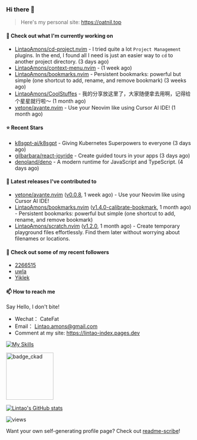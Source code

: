 ### Hi there 👋
> Here's my personal site: https://oatnil.top

#### 👷 Check out what I'm currently working on

- [LintaoAmons/cd-project.nvim](https://github.com/LintaoAmons/cd-project.nvim) - I tried quite a lot `Project Management` plugins. In the end, I found all I need is just an easier way to `cd` to another project directory. (3 days ago)
- [LintaoAmons/context-menu.nvim](https://github.com/LintaoAmons/context-menu.nvim) -  (1 week ago)
- [LintaoAmons/bookmarks.nvim](https://github.com/LintaoAmons/bookmarks.nvim) - Persistent bookmarks: powerful but simple (one shortcut to add, rename, and remove bookmark) (3 weeks ago)
- [LintaoAmons/CoolStuffes](https://github.com/LintaoAmons/CoolStuffes) - 我的分享放这里了，大家随便拿去用啊，记得给个星星就行啦～ (1 month ago)
- [yetone/avante.nvim](https://github.com/yetone/avante.nvim) - Use your Neovim like using Cursor AI IDE! (1 month ago)

#### ⭐ Recent Stars

- [k8sgpt-ai/k8sgpt](https://github.com/k8sgpt-ai/k8sgpt) - Giving Kubernetes Superpowers to everyone (3 days ago)
- [gilbarbara/react-joyride](https://github.com/gilbarbara/react-joyride) - Create guided tours in your apps (3 days ago)
- [denoland/deno](https://github.com/denoland/deno) - A modern runtime for JavaScript and TypeScript. (4 days ago)

#### 🔭 Latest releases I've contributed to

- [yetone/avante.nvim](https://github.com/yetone/avante.nvim) ([v0.0.8](https://github.com/yetone/avante.nvim/releases/tag/v0.0.8), 1 week ago) - Use your Neovim like using Cursor AI IDE!
- [LintaoAmons/bookmarks.nvim](https://github.com/LintaoAmons/bookmarks.nvim) ([v1.4.0-calibrate-bookmark](https://github.com/LintaoAmons/bookmarks.nvim/releases/tag/v1.4.0-calibrate-bookmark), 1 month ago) - Persistent bookmarks: powerful but simple (one shortcut to add, rename, and remove bookmark)
- [LintaoAmons/scratch.nvim](https://github.com/LintaoAmons/scratch.nvim) ([v1.2.0](https://github.com/LintaoAmons/scratch.nvim/releases/tag/v1.2.0), 1 month ago) - Create temporary playground files effortlessly. Find them later without worrying about filenames or locations.

#### 👯 Check out some of my recent followers

- [2266515](https://github.com/2266515)
- [uwla](https://github.com/uwla)
- [Yiklek](https://github.com/Yiklek)

#### 📫 How to reach me
Say Hello, I don't bite!

- Wechat： CateFat
- Email： Lintao.amons@gmail.com
- Comment at my site: https://lintao-index.pages.dev

[![My Skills](https://skillicons.dev/icons?i=java,kotlin,spring,vim,kubernetes,docker,aws,bash,python,lua,go,js,ts,react,html,css,jenkins,postgres,mysql,mongodb)](https://skillicons.dev)

<img alt='badge_ckad' src="https://user-images.githubusercontent.com/24785373/206426236-a78f59dc-e6dc-4b92-a0c4-4cd7ab8e3649.png" width="auto" height="128" />

[![Lintao's GitHub stats](https://github-readme-stats.vercel.app/api?username=LintaoAmons)](https://github.com/LintaoAmons/github-readme-stats) 

<img src="https://komarev.com/ghpvc/?username=LintaoAmons" alt="views" />

Want your own self-generating profile page? Check out [readme-scribe](https://github.com/muesli/readme-scribe)!



